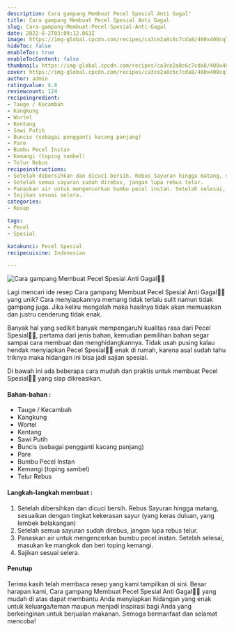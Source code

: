 ```yaml
---
description: Cara gampang Membuat Pecel Spesial Anti Gagal"
title: Cara gampang Membuat Pecel Spesial Anti Gagal
slug: Cara-gampang-Membuat-Pecel-Spesial-Anti-Gagal
date: 2022-6-2T03:09:12.063Z
image: https://img-global.cpcdn.com/recipes/ca3ce2a8c6c7cda8/400x400cq70/photo.jpg
hideToc: false
enableToc: true
enableTocContent: false
thumbnail: https://img-global.cpcdn.com/recipes/ca3ce2a8c6c7cda8/400x400cq70/photo.jpg
cover: https://img-global.cpcdn.com/recipes/ca3ce2a8c6c7cda8/400x400cq70/photo.jpg
author: admin
ratingvalue: 4.8
reviewcount: 124
recipeingredient:
- Tauge / Kecambah
- Kangkung
- Wortel
- Kentang
- Sawi Putih
- Buncis (sebagai pengganti kacang panjang)
- Pare
- Bumbu Pecel Instan
- Kemangi (toping sambel)
- Telur Rebus
recipeinstructions:
- Setelah dibersihkan dan dicuci bersih. Rebus Sayuran hingga matang, sesuaikan dengan tingkat kekerasan sayur (yang keras duluan, yang lembek belakangan)
- Setelah semua sayuran sudah direbus, jangan lupa rebus telur.
- Panaskan air untuk mengencerkan bumbu pecel instan. Setelah selesai, masukan ke mangkok dan beri toping kemangi.
- Sajikan sesuai selera.
categories:
- Resep

tags:
- Pecel
- Spesial

katakunci: Pecel Spesial
recipecuisine: Indonesian

---
```


![Cara gampang Membuat Pecel Spesial Anti Gagal👩‍🍳](https://img-global.cpcdn.com/recipes/ca3ce2a8c6c7cda8/400x400cq70/photo.jpg)

Lagi mencari ide resep Cara gampang Membuat Pecel Spesial Anti Gagal👩‍🍳 yang unik? Cara menyiapkannya memang tidak terlalu sulit namun tidak gampang juga. Jika keliru mengolah maka hasilnya tidak akan memuaskan dan justru cenderung tidak enak.

Banyak hal yang sedikit banyak mempengaruhi kualitas rasa dari Pecel Spesial👩‍🍳, pertama dari jenis bahan, kemudian pemilihan bahan segar sampai cara membuat dan menghidangkannya. Tidak usah pusing kalau hendak menyiapkan Pecel Spesial👩‍🍳 enak di rumah, karena asal sudah tahu triknya maka hidangan ini bisa jadi sajian spesial.

Di bawah ini ada beberapa cara mudah dan praktis untuk membuat Pecel Spesial👩‍🍳 yang siap dikreasikan.

<!--inarticleads1-->

#### Bahan-bahan :

- Tauge / Kecambah
- Kangkung
- Wortel
- Kentang
- Sawi Putih
- Buncis (sebagai pengganti kacang panjang)
- Pare
- Bumbu Pecel Instan
- Kemangi (toping sambel)
- Telur Rebus

<!--inarticleads2-->

#### Langkah-langkah membuat :

1. Setelah dibersihkan dan dicuci bersih. Rebus Sayuran hingga matang, sesuaikan dengan tingkat kekerasan sayur (yang keras duluan, yang lembek belakangan)
1. Setelah semua sayuran sudah direbus, jangan lupa rebus telur.
1. Panaskan air untuk mengencerkan bumbu pecel instan. Setelah selesai, masukan ke mangkok dan beri toping kemangi.
1. Sajikan sesuai selera.

#### Penutup

Terima kasih telah membaca resep yang kami tampilkan di sini. Besar harapan kami, Cara gampang Membuat Pecel Spesial Anti Gagal👩‍🍳 yang mudah di atas dapat membantu Anda menyiapkan hidangan yang enak untuk keluarga/teman maupun menjadi inspirasi bagi Anda yang berkeinginan untuk berjualan makanan. Semoga bermanfaat dan selamat mencoba!